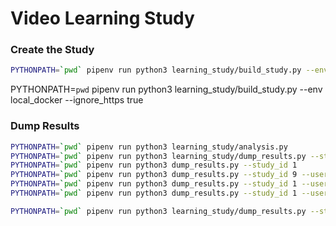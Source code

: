 

# Video Learning Study

### Create the Study

```bash
PYTHONPATH=`pwd` pipenv run python3 learning_study/build_study.py --env local
```
PYTHONPATH=`pwd` pipenv run python3 learning_study/build_study.py --env local_docker --ignore_https true

### Dump Results


```bash
PYTHONPATH=`pwd` pipenv run python3 learning_study/analysis.py
PYTHONPATH=`pwd` pipenv run python3 learning_study/dump_results.py --study_id 1
PYTHONPATH=`pwd` pipenv run python3 dump_results.py --study_id 1
PYTHONPATH=`pwd` pipenv run python3 dump_results.py --study_id 9 --user_id 6
PYTHONPATH=`pwd` pipenv run python3 dump_results.py --study_id 1 --user_id 1 --env local
PYTHONPATH=`pwd` pipenv run python3 dump_results.py --study_id 1 --user_id 5 --env local_docker --ignore_https
```

```bash
PYTHONPATH=`pwd` pipenv run python3 learning_study/dump_results.py --study_id 3 --env local
```



